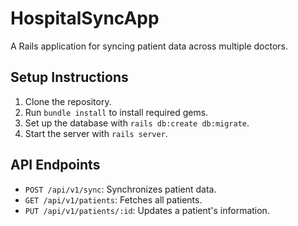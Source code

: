 # HospitalSyncApp

A Rails application for syncing patient data across multiple doctors.

## Setup Instructions

1. Clone the repository.
2. Run `bundle install` to install required gems.
3. Set up the database with `rails db:create db:migrate`.
4. Start the server with `rails server`.

## API Endpoints

- `POST /api/v1/sync`: Synchronizes patient data.
- `GET /api/v1/patients`: Fetches all patients.
- `PUT /api/v1/patients/:id`: Updates a patient's information.

